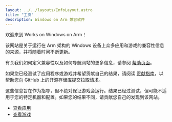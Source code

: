 ```yaml
---
layout: ../../layouts/InfoLayout.astro 
title: "主页"
description: Windows on Arm 兼容软件
---
```


欢迎来到 Works on Windows on Arm！

该网站是关于运行在 Arm 架构的 Windows 设备上众多应用和游戏的兼容性信息的来源，并将随着时间不断更新。

有关我们如何定义兼容性以及如何导航网站的更多信息，请参阅 [帮助页面](/zh/help)。

如果您已经测试了应用程序或游戏并希望贡献自己的结果，请阅读 [贡献指南](/zh/contributing)，以帮助您向 GitHub 上的开源存储库提交拉取请求。

这些信息旨在作为指导，但不绝对保证游戏会运行。结果已经过测试，但可能不适用于您的特定机器和配置。如果您的结果不同，请贡献您自己的发现到该网站。

<ul
  class="max-w-5xl mx-auto flex flex-col md:flex-row justify-center items-center text-xl font-bold gap-8 list-none no-underline mt-12"
>
  <li>
    <a
      class="border-white border-2 px-4 py-2 rounded-xl hover:bg-white hover:text-black no-underline"
      href="/zh/applications/">查看应用</a
    >
  </li>
  <li>
    <a
      class="border-white border-2 px-4 py-2 rounded-xl hover:bg-white hover:text-black no-underline"
      href="/zh/games/">查看游戏</a
    >
  </li>
</ul>

